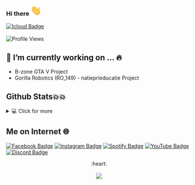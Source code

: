 ### Hi there <img src="https://raw.githubusercontent.com/ABSphreak/ABSphreak/master/gifs/Hi.gif" width="30px">

[![Icloud Badge](https://img.shields.io/badge/-robert.nitu02@icloud.com-7D7D7D?style=flat&logo=iCloud&logoColor=white)](mailto:robert.niut02@icloud.com "Connect via Email")
<br/><br/>
![Profile Views](https://komarev.com/ghpvc/?username=robertnitu02&color=blue)

## 🔭 I’m currently working on ... :fire: <br/>
   - B-zone GTA V Project
   - Gorilla Robotics (RO_149) - natieprieducatie Project
   
## Github Stats:boom::boom:

<details> 
  <summary>💻 Click for more</summary>
  <br/>
    <img alt="Robert Nițu's Github Stats" src="https://github-readme-stats.vercel.app/api?username=robertnitu02&show_icons=true&count_private=true&theme=radical&hide_border=true&bg_color=0D1117" />
  <img alt="Robert Nițu's Top Languages" src="https://github-readme-stats.vercel.app/api/top-langs/?username=robertnitu02&langs_count=10&layout=compact&theme=radical&hide_border=true&bg_color=0D1117" />
  <br/>
</details>

## Me on Internet :globe_with_meridians:

[![Facebook Badge](https://img.shields.io/badge/-Facebook-3b5998?style=flat&logo=Facebook&logoColor=white)](https://www.facebook.com/robert.nitu02)
[![Instagram Badge](https://img.shields.io/badge/-Instagram-C13584?style=flat&logo=Instagram&logoColor=white)](https://www.instagram.com/robert.nitu02/)
[![Spotify Badge](https://img.shields.io/badge/-Spotify-1DB954?style=flat&logo=Spotify&logoColor=white)](https://open.spotify.com/user/212i6ytai3anzxfgtcn5wyawq?si=hJ2pYQOQQIasjvkvC9Pb6Q)
[![YouTube Badge](https://img.shields.io/badge/-YouTube-FF0000?style=flat&logo=YouTube&logoColor=white)](https://www.youtube.com/user/reddplaguementosan)
[![Discord Badge](https://img.shields.io/badge/-Mentosan_9798-3b5998?style=flat&logo=Discord&logoColor=white)](https://www.discord.com)

<p align="center">
  :heart:
  <br />
  <br />
  <img src="https://media.giphy.com/media/jpVnC65DmYeyRL4LHS/giphy.gif" width="20%">
</p>
